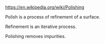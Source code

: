 
https://en.wikipedia.org/wiki/Polishing

Polish is a process of refinement of a surface.

Refinement is an iterative process.

Polishing removes impurities.
